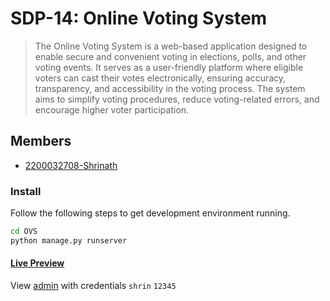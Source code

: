 # SDP-14: Online Voting System

>The Online Voting System is a web-based application designed to enable secure and convenient voting in elections, polls, and other voting events. It serves as a user-friendly platform where eligible voters can cast their votes electronically, ensuring accuracy, transparency, and accessibility in the voting process. The system aims to simplify voting procedures, reduce voting-related errors, and encourage higher voter participation.
>

## Members

* [2200032708-Shrinath](https://github.com/MShrinath)
<!-- Add Lohith Bhargav -->


### Install
Follow the following steps to get development environment running.

``` bash
cd OVS
python manage.py runserver
```
#### [Live Preview](https://ovspfsd.pythonanywhere.com/)
View [admin](https://ovspfsd.pythonanywhere.com/admin) with credentials `shrin` `12345`
